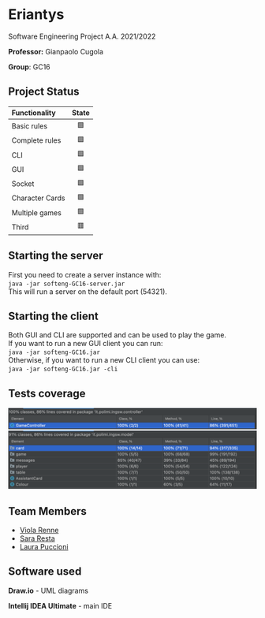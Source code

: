 # Eriantys

Software Engineering Project A.A. 2021/2022

**Professor:** Gianpaolo Cugola  

**Group**: GC16

## Project Status

| Functionality | State |
|:-----------------------|:------------------------------------:|
| Basic rules | 🟩 |
| Complete rules | 🟩 |
| CLI | 🟩 |
| GUI | 🟩 |
| Socket | 🟩 |
| Character Cards | 🟩 |
| Multiple games | 🟩|
| Third | 🟥|

## Starting the server

First you need to create a server instance with:  
`java -jar softeng-GC16-server.jar`  
This will run a server on the default port (54321).

## Starting the client
Both GUI and CLI are supported and can be used to play the game.  
If you want to run a new GUI client you can run:  
`java -jar softeng-GC16.jar`  
Otherwise, if you want to run a new CLI client you can use:  
`java -jar softeng-GC16.jar -cli`


## Tests coverage
<img src="https://github.com/viols-code/ing-sw-2022-renne-resta-puccioni/blob/thirdmodified/deliverables/Coverage/Controller.png"/>
<img src="https://github.com/viols-code/ing-sw-2022-renne-resta-puccioni/blob/thirdmodified/deliverables/Coverage/Model.png"/>

## Team Members
* [Viola Renne](https://github.com/viols-code)
* [Sara Resta](https://github.com/sararesta)
* [Laura Puccioni](https://github.com/LaP19)

## Software used
**Draw.io** - UML diagrams

**Intellij IDEA Ultimate** - main IDE
